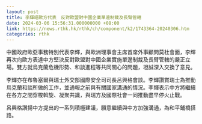 ```yaml
---
layout: post
title: 李輝晤歐方代表　反對歐盟對中國企業單邊制裁及長臂管轄
date: 2024-03-06 15:56:31.000000000 +08:00
link: https://news.rthk.hk/rthk/ch/component/k2/1743364-20240306.htm
categories: rthk
---
```


中國政府歐亞事務特別代表李輝，與歐洲理事會主席首席外事顧問莫杜會面，李輝再次向歐方表達中方堅決反對歐盟對中國企業實施單邊制裁及長臂管轄的嚴正立場。雙方就烏克蘭危機形勢、和談進程等共同關心的問題，坦誠深入交換了意見。

李輝亦在布魯塞爾與瑞士外交部國際安全司司長呂興格會談。李輝讚賞瑞士為推動烏克蘭和談所做的工作，並通報之前與有關國家溝通的情況。李輝表示中方將繼續在各方之間穿梭斡旋、凝聚共識，與瑞方及國際社會一同推動盡早停火止戰。

呂興格讚揚中方提出的一系列積極建議，願意繼續與中方加強溝通，為和平鋪橋搭路。
